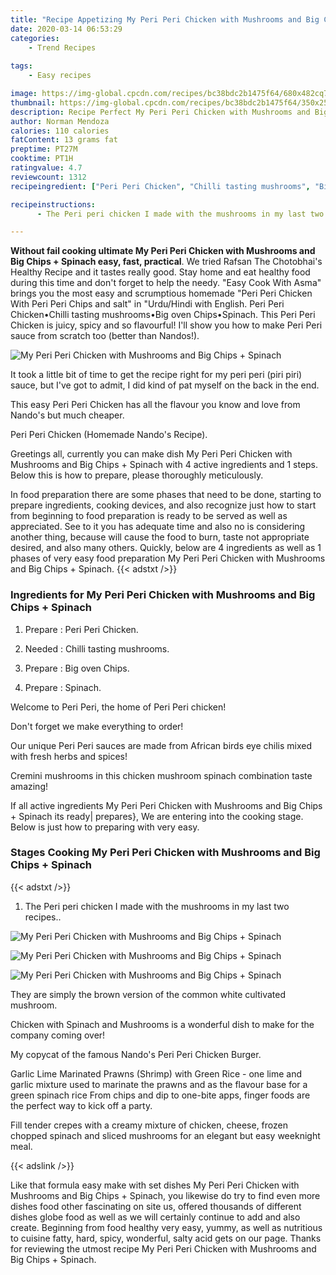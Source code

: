 ```yaml
---
title: "Recipe Appetizing My Peri Peri Chicken with Mushrooms and Big Chips  Spinach"
date: 2020-03-14 06:53:29
categories:
    - Trend Recipes
    
tags:
    - Easy recipes

image: https://img-global.cpcdn.com/recipes/bc38bdc2b1475f64/680x482cq70/my-peri-peri-chicken-with-mushrooms-and-big-chips-spinach-recipe-main-photo.jpg
thumbnail: https://img-global.cpcdn.com/recipes/bc38bdc2b1475f64/350x250cq70/my-peri-peri-chicken-with-mushrooms-and-big-chips-spinach-recipe-main-photo.jpg
description: Recipe Perfect My Peri Peri Chicken with Mushrooms and Big Chips  Spinach with 4 ingredients and 1 stages of easy cooking.
author: Norman Mendoza
calories: 110 calories
fatContent: 13 grams fat
preptime: PT27M
cooktime: PT1H
ratingvalue: 4.7
reviewcount: 1312
recipeingredient: ["Peri Peri Chicken", "Chilli tasting mushrooms", "Big oven Chips", "Spinach"]

recipeinstructions: 
      - The Peri peri chicken I made with the mushrooms in my last two recipes

---
```




**Without fail cooking ultimate My Peri Peri Chicken with Mushrooms and Big Chips + Spinach easy, fast, practical**. We tried Rafsan The Chotobhai&#39;s Healthy Recipe and it tastes really good. Stay home and eat healthy food during this time and don&#39;t forget to help the needy. &#34;Easy Cook With Asma&#34; brings you the most easy and scrumptious homemade &#34;Peri Peri Chicken With Peri Peri Chips and salt&#34; in &#34;Urdu/Hindi with English. Peri Peri Chicken•Chilli tasting mushrooms•Big oven Chips•Spinach. This Peri Peri Chicken is juicy, spicy and so flavourful! I&#39;ll show you how to make Peri Peri sauce from scratch too (better than Nandos!).


![My Peri Peri Chicken with Mushrooms and Big Chips + Spinach](https://img-global.cpcdn.com/recipes/bc38bdc2b1475f64/680x482cq70/my-peri-peri-chicken-with-mushrooms-and-big-chips-spinach-recipe-main-photo.jpg "My Peri Peri Chicken with Mushrooms and Big Chips + Spinach")



It took a little bit of time to get the recipe right for my peri peri (piri piri) sauce, but I&#39;ve got to admit, I did kind of pat myself on the back in the end.

This easy Peri Peri Chicken has all the flavour you know and love from Nando&#39;s but much cheaper.

Peri Peri Chicken (Homemade Nando&#39;s Recipe).


Greetings all, currently you can make dish My Peri Peri Chicken with Mushrooms and Big Chips + Spinach with 4 active ingredients and 1 steps. Below this is how to prepare, please thoroughly meticulously.

In food preparation there are some phases that need to be done, starting to prepare ingredients, cooking devices, and also recognize just how to start from beginning to food preparation is ready to be served as well as appreciated. See to it you has adequate time and also no is considering another thing, because will cause the food to burn, taste not appropriate desired, and also many others. Quickly, below are 4 ingredients as well as 1 phases of very easy food preparation My Peri Peri Chicken with Mushrooms and Big Chips + Spinach.
{{< adstxt />}}

### Ingredients for My Peri Peri Chicken with Mushrooms and Big Chips + Spinach


1. Prepare  : Peri Peri Chicken.

1. Needed  : Chilli tasting mushrooms.

1. Prepare  : Big oven Chips.

1. Prepare  : Spinach.


Welcome to Peri Peri, the home of Peri Peri chicken!

Don&#39;t forget we make everything to order!

Our unique Peri Peri sauces are made from African birds eye chilis mixed with fresh herbs and spices!

Cremini mushrooms in this chicken mushroom spinach combination taste amazing!


If all active ingredients My Peri Peri Chicken with Mushrooms and Big Chips + Spinach its ready| prepares}, We are entering into the cooking stage. Below is just how to preparing with very easy.

### Stages Cooking My Peri Peri Chicken with Mushrooms and Big Chips + Spinach

{{< adstxt />}}


1. The Peri peri chicken I made with the mushrooms in my last two recipes..



![My Peri Peri Chicken with Mushrooms and Big Chips + Spinach](https://img-global.cpcdn.com/steps/a7a06f83ca663f00/160x128cq70/my-peri-peri-chicken-with-mushrooms-and-big-chips-spinach-recipe-step-1-photo.jpg" "My Peri Peri Chicken with Mushrooms and Big Chips + Spinach")

![My Peri Peri Chicken with Mushrooms and Big Chips + Spinach](https://img-global.cpcdn.com/steps/7ef96a1e1368a499/160x128cq70/my-peri-peri-chicken-with-mushrooms-and-big-chips-spinach-recipe-step-1-photo.jpg" "My Peri Peri Chicken with Mushrooms and Big Chips + Spinach")

![My Peri Peri Chicken with Mushrooms and Big Chips + Spinach](https://img-global.cpcdn.com/steps/152a4c5891b413d5/160x128cq70/my-peri-peri-chicken-with-mushrooms-and-big-chips-spinach-recipe-step-1-photo.jpg" "My Peri Peri Chicken with Mushrooms and Big Chips + Spinach")




They are simply the brown version of the common white cultivated mushroom.

Chicken with Spinach and Mushrooms is a wonderful dish to make for the company coming over!

My copycat of the famous Nando&#39;s Peri Peri Chicken Burger.

Garlic Lime Marinated Prawns (Shrimp) with Green Rice - one lime and garlic mixture used to marinate the prawns and as the flavour base for a green spinach rice From chips and dip to one-bite apps, finger foods are the perfect way to kick off a party.

Fill tender crepes with a creamy mixture of chicken, cheese, frozen chopped spinach and sliced mushrooms for an elegant but easy weeknight meal.


{{< adslink />}}

Like that formula easy make with set dishes My Peri Peri Chicken with Mushrooms and Big Chips + Spinach, you likewise do try to find even more dishes food other fascinating on site us, offered thousands of different dishes globe food as well as we will certainly continue to add and also create. Beginning from food healthy very easy, yummy, as well as nutritious to cuisine fatty, hard, spicy, wonderful, salty acid gets on our page. Thanks for reviewing the utmost recipe My Peri Peri Chicken with Mushrooms and Big Chips + Spinach.
